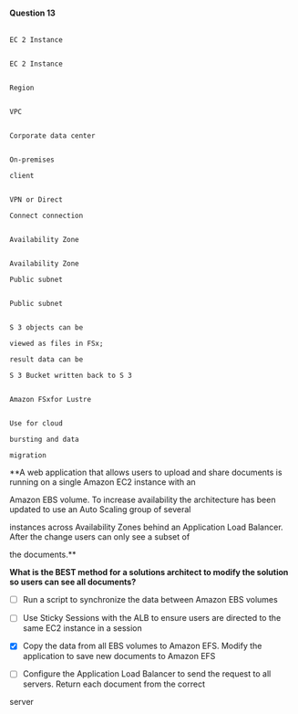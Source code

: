 #### Question  13


```

EC 2 Instance

```


```

EC 2 Instance

```


```

Region

```


```

VPC

```


```

Corporate data center

```


```

On-premises

client

```


```

VPN or Direct

Connect connection

```


```

Availability Zone

```


```

Availability Zone

Public subnet

```


```

Public subnet

```


```

S 3 objects can be

viewed as files in FSx;

result data can be

S 3 Bucket written back to S 3

```


```

Amazon FSxfor Lustre

```


```

Use for cloud

bursting and data

migration

```


**A web application that allows users to upload and share documents is running on a single Amazon EC2 instance with an

Amazon EBS volume. To increase availability the architecture has been updated to use an Auto Scaling group of several

instances across Availability Zones behind an Application Load Balancer. After the change users can only see a subset of

the documents.**


**What is the BEST method for a solutions architect to modify the solution so users can see all documents?**


- [ ] Run a script to synchronize the data between Amazon EBS volumes


- [ ] Use Sticky Sessions with the ALB to ensure users are directed to the same EC2 instance in a session


- [x] Copy the data from all EBS volumes to Amazon EFS. Modify the application to save new documents to Amazon EFS


- [ ] Configure the Application Load Balancer to send the request to all servers. Return each document from the correct

server

